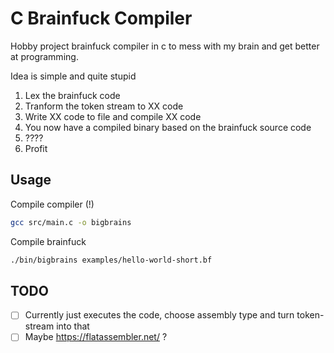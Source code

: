 # C Brainfuck Compiler

Hobby project brainfuck compiler in c to mess with my brain and get better at programming.

Idea is simple and quite stupid
1) Lex the brainfuck code
2) Tranform the token stream to XX code
3) Write XX code to file and compile XX code
4) You now have a compiled binary based on the brainfuck source code
5) ????
6) Profit

## Usage

Compile compiler (!)
```bash
gcc src/main.c -o bigbrains
```

Compile brainfuck
```bash
./bin/bigbrains examples/hello-world-short.bf
```

## TODO

- [ ] Currently just executes the code, choose assembly type and turn token-stream into that
- [ ] Maybe https://flatassembler.net/ ?